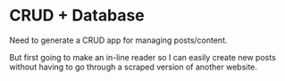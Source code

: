 # CRUD + Database 
Need to generate a CRUD app for managing posts/content.

But first going to make an in-line reader so I can easily create new posts without having to go through a scraped version of another website.

